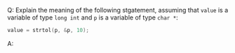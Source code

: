 Q: Explain the meaning of the following stgatement, assuming that `value` is a
variable of type `long int` and `p` is a variable of type `char *`:

```c
value = strtol(p, &p, 10);
```

A:
